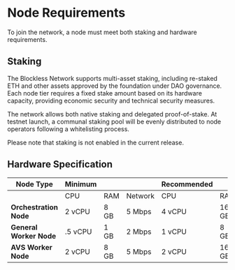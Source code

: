 # Node Requirements
To join the network, a node must meet both staking and hardware requirements.

## Staking
The Blockless Network supports multi-asset staking, including re-staked ETH and other assets approved by the foundation under DAO governance. Each node tier requires a fixed stake amount based on its hardware capacity, providing economic security and technical security measures.

The network allows both native staking and delegated proof-of-stake. At testnet launch, a communal staking pool will be evenly distributed to node operators following a whitelisting process.

Please note that staking is not enabled in the current release.

## Hardware Specification

| Node Type            | Minimum          |                 |                 | Recommended      |                 |                 |
|----------------------|------------------|-----------------|-----------------|------------------|-----------------|-----------------|
|                      | CPU              | RAM             | Network         | CPU              | RAM             | Network         |
| **Orchestration Node** | 2 vCPU           | 8 GB            | 5 Mbps          | 4 vCPU           | 16 GB           | 20 Mbps         |
| **General Worker Node** | .5 vCPU         | 1 GB            | 2 Mbps          | 1 vCPU           | 8 GB            | 5 Mbps          |
| **AVS Worker Node**    | 2 vCPU           | 8 GB            | 5 Mbps          | 2 vCPU           | 16 GB           | 10 Mbps         |